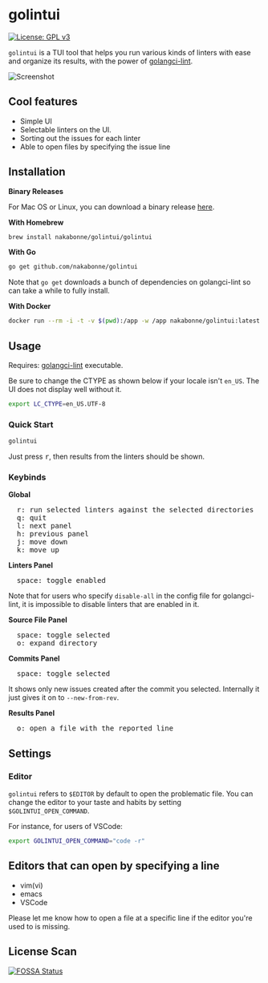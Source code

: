 # golintui

[![License: GPL v3](https://img.shields.io/badge/License-GPLv3-blue.svg)](https://www.gnu.org/licenses/gpl-3.0)

`golintui` is a TUI tool that helps you run various kinds of linters with ease and organize its results, with the power of [golangci-lint](https://github.com/golangci/golangci-lint).

![Screenshot](golintui.gif)

## Cool features

- Simple UI
- Selectable linters on the UI.
- Sorting out the issues for each linter
- Able to open files by specifying the issue line


## Installation

**Binary Releases**

For Mac OS or Linux, you can download a binary release [here](https://github.com/nakabonne/golintui/releases).

**With Homebrew**

```bash
brew install nakabonne/golintui/golintui
```

**With Go**

```bash
go get github.com/nakabonne/golintui
```

Note that `go get` downloads a bunch of dependencies on golangci-lint so can take a while to fully install.

**With Docker**

```bash
docker run --rm -i -t -v $(pwd):/app -w /app nakabonne/golintui:latest golintui
```

## Usage

Requires: [golangci-lint](https://github.com/golangci/golangci-lint) executable.  
  
Be sure to change the CTYPE as shown below if your locale isn't `en_US`. The UI does not display well without it.

```bash
export LC_CTYPE=en_US.UTF-8
```

### Quick Start

```bash
golintui
```

Just press <kbd>r</kbd>, then results from the linters should be shown.

### Keybinds

**Global**

<pre>
  <kbd>r</kbd>: run selected linters against the selected directories
  <kbd>q</kbd>: quit
  <kbd>l</kbd>: next panel
  <kbd>h</kbd>: previous panel
  <kbd>j</kbd>: move down
  <kbd>k</kbd>: move up
</pre>

**Linters Panel**

<pre>
  <kbd>space</kbd>: toggle enabled
</pre>

Note that for users who specify `disable-all` in the config file for golangci-lint, it is impossible to disable linters that are enabled in it.

**Source File Panel**

<pre>
  <kbd>space</kbd>: toggle selected
  <kbd>o</kbd>: expand directory
</pre>

**Commits Panel**

<pre>
  <kbd>space</kbd>: toggle selected
</pre>

It shows only new issues created after the commit you selected. Internally it just gives it on to `--new-from-rev`.

**Results Panel**

<pre>
  <kbd>o</kbd>: open a file with the reported line
</pre>

## Settings

### Editor
`golintui` refers to `$EDITOR` by default to open the problematic file. You can change the editor to your taste and habits by setting `$GOLINTUI_OPEN_COMMAND`.  

For instance, for users of VSCode:

```bash
export GOLINTUI_OPEN_COMMAND="code -r"
```

## Editors that can open by specifying a line

- vim(vi)
- emacs
- VSCode

Please let me know how to open a file at a specific line if the editor you're used to is missing.

## License Scan

[![FOSSA Status](https://app.fossa.com/api/projects/custom%2B19582%2Fssh%3A%2F%2Fgit%40github.com%2Fnakabonne%2Fgolintui.git.svg?type=large)](https://app.fossa.com/projects/custom%2B19582%2Fssh%3A%2F%2Fgit%40github.com%2Fnakabonne%2Fgolintui.git?ref=badge_large)
